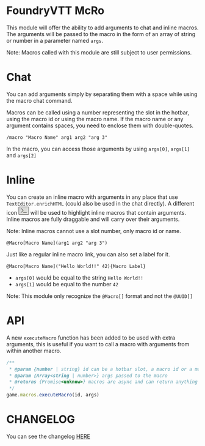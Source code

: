 # FoundryVTT McRo

This module will offer the ability to add arguments to chat and inline macros. The arguments will be passed to the macro in the form of an array of string or number in a parameter named `args`.

Note: Macros called with this module are still subject to user permissions.

# Chat

You can add arguments simply by separating them with a space while using the macro chat command.

Macros can be called using a number representing the slot in the hotbar, using the macro id or using the macro name. If the macro name or any argument contains spaces, you need to enclose them with double-quotes.

    /macro "Macro Name" arg1 arg2 "arg 3"

In the macro, you can access those arguments by using `args[0]`, `args[1]` and `args[2]`

# Inline

You can create an inline macro with arguments in any place that use `TextEditor.enrichHTML` (could also be used in the chat directly). A different icon ![](./readme/icon.webp) will be used to highlight inline macros that contain arguments. Inline macros are fully draggable and will carry over their arguments.

Note: Inline macros cannot use a slot number, only macro id or name.

    @Macro[Macro Name](arg1 arg2 "arg 3")

Just like a regular inline macro link, you can also set a label for it.

    @Macro[Macro Name]("Hello World!!" 42){Macro Label}

-   `args[0]` would be equal to the string `Hello World!!`
-   `args[1]` would be equal to the number `42`

Note: This module only recognize the `@Macro[]` format and not the `@UUID[]`

# API

A new `executeMacro` function has been added to be used with extra arguments, this is useful if you want to call a macro with arguments from within another macro.

```js
/**
 * @param {number | string} id can be a hotbar slot, a macro id or a macro name
 * @param {Array<string | number>} args passed to the macro
 * @returns {Promise<unknow>} macros are async and can return anything
 */
game.macros.executeMacro(id, args)
```

# CHANGELOG

You can see the changelog [HERE](./CHANGELOG.md)
